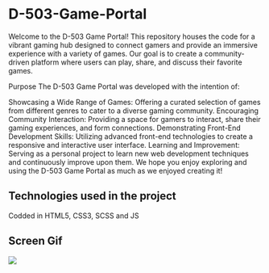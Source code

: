 <h1>D-503-Game-Portal</h1>

Welcome to the D-503 Game Portal! This repository houses the code for a vibrant gaming hub designed to connect gamers and provide an immersive experience with a variety of games. Our goal is to create a community-driven platform where users can play, share, and discuss their favorite games.

Purpose
The D-503 Game Portal was developed with the intention of:

Showcasing a Wide Range of Games: Offering a curated selection of games from different genres to cater to a diverse gaming community.
Encouraging Community Interaction: Providing a space for gamers to interact, share their gaming experiences, and form connections.
Demonstrating Front-End Development Skills: Utilizing advanced front-end technologies to create a responsive and interactive user interface.
Learning and Improvement: Serving as a personal project to learn new web development techniques and continuously improve upon them.
We hope you enjoy exploring and using the D-503 Game Portal as much as we enjoyed creating it!
 
<h2>Technologies used in the project</h2>

Codded in HTML5, CSS3, SCSS and JS

<h2>Screen Gif</h2>

![](screen1.gif)